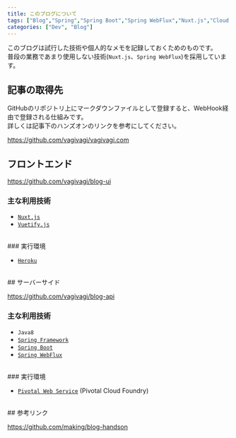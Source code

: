 ```yaml
---
title: このブログについて
tags: ["Blog","Spring","Spring Boot","Spring WebFlux","Nuxt.js","Cloud Foundry","Heroku"]
categories: ["Dev", "Blog"]
---
```


このブログは試行した技術や個人的なメモを記録しておくためのものです。  
普段の業務であまり使用しない技術(`Nuxt.js`、`Spring WebFlux`)を採用しています。

## 記事の取得先

GitHubのリポジトリ上にマークダウンファイルとして登録すると、WebHook経由で登録される仕組みです。  
詳しくは記事下のハンズオンのリンクを参考にしてください。

https://github.com/vagivagi/vagivagi.com
<br>
## フロントエンド

https://github.com/vagivagi/blog-ui

### 主な利用技術

- [`Nuxt.js`](https://ja.nuxtjs.org/guide/)
- [`Vuetify.js`](https://vuetifyjs.com/ja/)
<br>
### 実行環境

- [`Heroku`](https://jp.heroku.com/)
<br>
## サーバーサイド

https://github.com/vagivagi/blog-api

### 主な利用技術

- `Java8`
- [`Spring Framework`](https://spring.io/)
- [`Spring Boot`](https://spring.io/projects/spring-boot)
- [`Spring WebFlux`](https://docs.spring.io/spring/docs/current/spring-framework-reference/web-reactive.html)
<br>
### 実行環境

- [`Pivotal Web Service`](https://run.pivotal.io/) (Pivotal Cloud Foundry)
<br>
## 参考リンク

https://github.com/making/blog-handson
